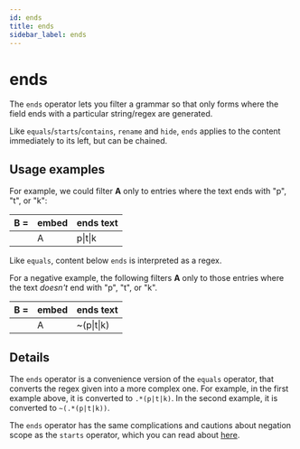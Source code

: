 ```yaml
---
id: ends
title: ends
sidebar_label: ends
---
```


# ends

The `ends` operator lets you filter a grammar so that only forms where the field ends with a particular string/regex are generated.

Like `equals`/`starts`/`contains`, `rename` and `hide`, `ends` applies to the content immediately to its left, but can be chained.

## Usage examples

For example, we could filter **A** only to entries where the text ends with "p", "t", or "k":

| **B =** | **embed** | **ends text** |
|----|----|-----|
|    | A | p\|t\|k |

Like `equals`, content below `ends` is interpreted as a regex.

For a negative example, the following filters **A** only to those entries where the text *doesn't* end with "p", "t", or "k".

| **B =** | **embed** | **ends text** |
|----|----|-----|
|    | A | ~(p\|t\|k) |

## Details

The `ends` operator is a convenience version of the `equals` operator, that converts the regex given into a more complex one.  For example, in the first example above, it is converted to `.*(p|t|k)`.  In the second example, it is converted to `~(.*(p|t|k))`.

The `ends` operator has the same complications and cautions about negation scope as the `starts` operator, which you can read about [here](starts).

